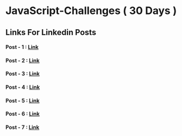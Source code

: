 # JavaScript-Challenges ( 30 Days )

## Links For Linkedin Posts 
#### Post - 1 : <a href = "https://www.linkedin.com/posts/veda-sri-varsha-kura_learntocode-30daysofcode-buildinpublic-activity-7279488926271074305-95gW?utm_source=share&utm_medium=member_desktop"> Link  </a>

#### Post - 2 : <a href = "https://www.linkedin.com/posts/veda-sri-varsha-kura_learntocode-30daysofcode-buildinpublic-activity-7279873942532603904-3IUU?utm_source=share&utm_medium=member_desktop"> Link </a>

#### Post - 3 : <a href = "https://www.linkedin.com/posts/veda-sri-varsha-kura_30daysofcode-codingcommunity-softwaredevelopment-activity-7280231532588421121-eo82?utm_source=share&utm_medium=member_desktop"> Link </a>

#### Post - 4 : <a href = "https://www.linkedin.com/posts/veda-sri-varsha-kura_30daysofcode-javascript-codingjourney-activity-7280586941719322624-qds2?utm_source=share&utm_medium=member_desktop "> Link </a>

#### Post - 5 : <a href = "https://www.linkedin.com/posts/veda-sri-varsha-kura_learntocode-30daysofcode-buildinpublic-activity-7281010059109613568-Qly4?utm_source=share&utm_medium=member_desktop" > Link </a>

#### Post - 6 : <a href= "https://www.linkedin.com/posts/veda-sri-varsha-kura_javascriptmastery-arraysinaction-codewithme-activity-7281300852504469504-SUsB?utm_source=share&utm_medium=member_desktop"> Link </a>

#### Post - 7 : <a href = "https://www.linkedin.com/posts/veda-sri-varsha-kura_learntocode-30daysofcode-buildinpublic-activity-7281663238625284096-pob_?utm_source=share&utm_medium=member_desktop"> Link </a>